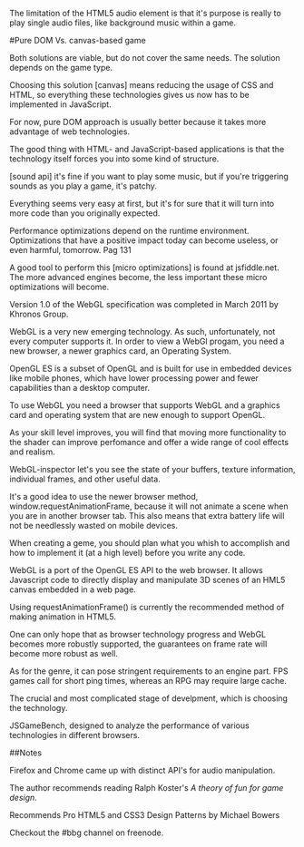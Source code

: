 The limitation of the HTML5 audio element is that it's purpose is
really to play single audio files, like background music within a
game.

#Pure DOM Vs. canvas-based game

Both solutions are viable, but do not cover the same needs. The
solution depends on the game type.

Choosing this solution [canvas] means reducing the usage of CSS
and HTML, so everything these technologies gives us now has to be
implemented in JavaScript.

For now, pure DOM approach is usually better because it takes more
advantage of web technologies.

The good thing with HTML- and JavaScript-based applications is
that the technology itself forces you into some kind of structure.

[sound api] it's fine if you want to play some music, but if
you're triggering sounds as you play a game, it's patchy.

Everything seems very easy at first, but it's for sure that it
will turn into more code  than you originally expected.

Performance optimizations depend on the runtime environment.
Optimizations that have a positive impact today can become
useless, or even harmful, tomorrow. Pag 131

A good tool to perform this [micro optimizations] is found at jsfiddle.net.
The more advanced engines become, the less important these micro
optimizations will become.

Version 1.0 of the WebGL specification was completed in March 2011
by Khronos Group.

WebGL is a very new emerging technology. As such, unfortunately,
not every computer supports it. In order to view a WebGl progam,
you need a new browser, a newer graphics card, an Operating
System.

OpenGL ES is a subset of OpenGL and is built for use in embedded
devices like mobile phones, which have lower processing power and
fewer capabilities than a desktop computer.

To use WebGL you need a browser that supports WebGL and a graphics
card and  operating system that are new enough to support OpenGL.

As your skill level improves, you will find that moving more
functionality to the shader can improve perfomance and offer a
wide range of cool effects and realism.


WebGL-inspector let's you see the state of your buffers, texture
information, individual frames, and other useful data.

It's a good idea to use the newer browser method,
window.requestAnimationFrame, because it will not animate a scene
when you are in another browser tab. This also means that extra
battery life will not be needlessly wasted on mobile devices.

When creating a geme, you should plan what you whish to accomplish
and how to implement it (at a high level) before you write any
code.

WebGL is a port of the OpenGL ES API to the web browser. It allows
Javascript code to directly display and manipulate 3D scenes of an
HML5 canvas embedded in a web page.

Using requestAnimationFrame() is currently the recommended method
of making animation in HTML5.

One can only hope that as browser technology progress and WebGL
becomes more robustly supported, the guarantees on frame rate will
become more robust as well.

As for the genre, it can pose stringent requirements to an engine
part. FPS games call for short ping times, whereas an RPG may
require large cache.

The crucial and most complicated stage of develpment, which is
choosing the technology.

JSGameBench, designed to analyze the performance of various
technologies in different browsers.

##Notes

Firefox and Chrome came up with distinct API's for audio
manipulation.

The author recommends reading Ralph Koster's *A theory of fun for
game design*.

Recommends Pro HTML5 and CSS3 Design Patterns by Michael Bowers

Checkout the #bbg channel on freenode.

